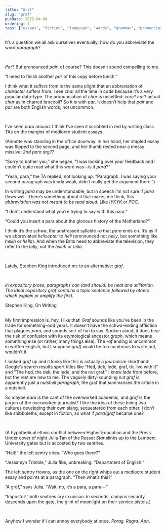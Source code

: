 ```yaml
---
title: "Graf"
slug: "graf"
pubDate: 2022-04-06
ordering: 1
tags: ["essays", "fiction", "language", "words", "grammar", "pronunciation", "annette", "julia", "jessamyn", "russet-star", "lambent-university"]
---
```


<span class="small-caps">It’s a question</span> we all ask ourselves eventually: how do you abbreviate the word _paragraph_?

<br />

_Par_? But pronounced _pair_, of course? This doesn’t sound compelling to me.

“I need to finish another _par_ of this copy before lunch.”

I think what it suffers from is the same plight that an abbreviation of _character_ suffers from. I see _char_ all the time in code because it’s a very popular data-type. The pronunciation of _char_ is unsettled: _care_? _car_? actual _char_ as in charred broccoli? So it is with _par_. It doesn’t help that _pair_ and _par_ are both English words, not uncommon.

<br />

I’ve seen _para_ around. I think I’ve seen it scribbled in red by writing class TAs on the margins of mediocre student essays.

(Annette was standing in the office doorway. In her hand, her stapled essay was flipped to the second page, and her thumb rested near a messy missive: _2nd para arg??_

“Sorry to bother you,” she began, “I was looking over your feedback and I couldn’t quite read what this word was—is it _para_?”

“Yeah, para,” the TA replied, not looking up. “Paragraph. I was saying your second paragraph was kinda weak, didn’t really get the argument there.”)

In writing _para_ may be understandable, but in speech I’m not sure if _para_ flows well. There’s something about it that makes me think, _this abbreviation was not meant to be read aloud_. Like _IYKYK_ or _POC_.

“I don’t understand what you’re trying to say with this para.”

“Could you insert a para about the glorious history of the Motherland?”

I think it’s the schwa, the unstressed syllable _-a_ that _para_ ends on. It’s as if we abbreviated _helicopter_ to _heli_ (pronounced not _helly_, but something like _hellih_ or _hella_). And when the Brits need to abbreviate the television, they refer to the _telly_, not the _telleh_ or _tella_.

<br />

Lately, Stephen King introduced me to an alternative: _graf_.

<br />

_In expository prose, paragraphs can (and should) be neat and utilitarian. The ideal expository graf contains a topic sentence followed by others which explain or amplify the first._
<div class="quote-attribution">
Stephen King, On Writing
</div>

<br />

My first impression is, hey, I like that! _Graf_ sounds like you’ve been in the trade for something-odd years. It doesn’t have the schwa-ending affliction that plagues _para_, and sounds sort of fun to say. Spoken aloud, it does bear the risk of confusion with its etymological ancestor _graph_, which means something else (or rather, many things else). The _-af_ ending is uncommon in written English, but I suppose _graff_ would be too cumbrous to write out, wouldn’t it.

I looked _graf_ up and it looks like this is actually a _journalism_ shorthand! Google’s search results sport titles like “Hed, dek, lede, graf, tk: live with it” and “The hed, the dek, the lede, and the nut graf.” I knew _lede_ from before, but the rest are new to me. The vaguely dirty-sounding _nut graf_ is apparently just a _nutshell paragraph_, the graf that summarises the article in a nutshell.

So maybe _para_ is the cant of the overworked academic, and _graf_ is the jargon of the overworked journalist? I like the idea of these being two cultures developing their own slang, sequestered from each other. I don’t like shibboleths, except in fiction, so what if _para/graf_ became one?

<br />

(A hypothetical ethnic conflict between Higher Education and the Press. Under cover of night Julia Tan of the Russet _Star_ slinks up to the Lambent University gates but is accosted by two sentries.

“Halt!” the left sentry cries. “Who goes there?”

“Jessamyn Trimble,” Julia fibs, unbreaking. “Department of English.”

The left sentry frowns, as the one on the right whips out a mediocre student essay and points at a paragraph. “Then what’s this?”

“A graf,” says Julia. “Wait, no, it’s a para, a para—”

“Impostor!” both sentries cry in unison. In seconds, campus security descends upon the gate, the glint of moonlight on their service pistols.)

<br />

Anyhow I wonder if I can annoy everybody at once. _Parag. Ragra. Aph._

